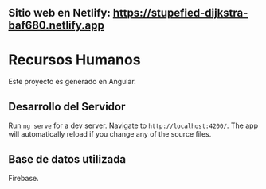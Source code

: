 
## Sitio web en Netlify: https://stupefied-dijkstra-baf680.netlify.app 


# Recursos Humanos

Este proyecto es generado en Angular.

## Desarrollo del Servidor

Run `ng serve` for a dev server. Navigate to `http://localhost:4200/`. The app will automatically reload if you change any of the source files.

## Base de datos utilizada

Firebase.
